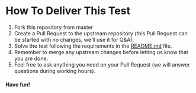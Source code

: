 How To Deliver This Test
========================

1. Fork this repository from master
2. Create a Pull Request to the upstream repository (this Pull Request can be started with no changes, we'll use it for Q&A).
3. Solve the test following the requirements in the [README.md](README.md) file.
4. Remember to merge any upstream changes before letting us know that you are done.
5. Feel free to ask anything you need on your Pull Request (we will answer questions during working hours).

#### Have fun!
